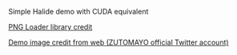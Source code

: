Simple Halide demo with CUDA equivalent

[PNG Loader library credit](https://github.com/lvandeve/lodepng)

[Demo image credit from web (ZUTOMAYO official Twitter account)](https://twitter.com/zutomayo_staff/status/1730784762657411199)

